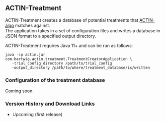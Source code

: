 ## ACTIN-Treatment

ACTIN-Treatment creates a database of potential treatments that [ACTIN-algo](../algo/README.md) matches against.  
The application takes in a set of configuration files and writes a database in JSON format to a specified output directory. 

ACTIN-Treatment requires Java 11+ and can be run as follows: 

```
java -cp actin.jar com.hartwig.actin.treatment.TreatmentCreatorApplication \
   -trial_config_directory /path/to/trial_config
   -output_directory /path/to/where/treatment_database/is/written
```

### Configuration of the treatment database

Coming soon

### Version History and Download Links
 - Upcoming (first release) 